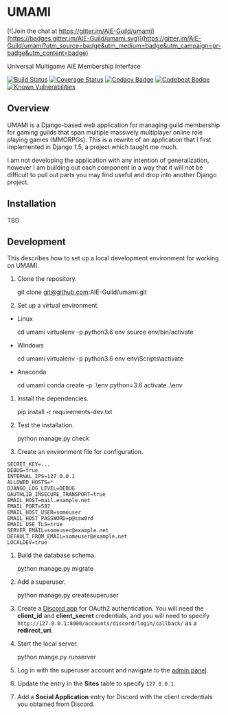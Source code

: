 # UMAMI

[![Join the chat at https://gitter.im/AIE-Guild/umami](https://badges.gitter.im/AIE-Guild/umami.svg)](https://gitter.im/AIE-Guild/umami?utm_source=badge&utm_medium=badge&utm_campaign=pr-badge&utm_content=badge)

Universal Multigame AIE Membership Interface

[![Build Status](https://travis-ci.org/AIE-Guild/umami.svg?branch=develop)](https://travis-ci.org/AIE-Guild/umami)
[![Coverage Status](https://coveralls.io/repos/github/AIE-Guild/umami/badge.svg?branch=develop)](https://coveralls.io/github/AIE-Guild/umami?branch=develop)
[![Codacy Badge](https://api.codacy.com/project/badge/Grade/223ee6c21dab4d828912fd733a68541d)](https://www.codacy.com/app/mrogaski/umami?utm_source=github.com&amp;utm_medium=referral&amp;utm_content=AIE-Guild/umami&amp;utm_campaign=Badge_Grade)
[![Codebeat Badge](https://codebeat.co/badges/8ec3519e-9b4d-4717-aabb-7d448fd8628c)](https://codebeat.co/projects/github-com-aie-guild-umami-develop)
[![Known Vulnerabilities](https://snyk.io/test/github/aie-guild/umami/badge.svg?targetFile=requirements.txt)](https://snyk.io/test/github/aie-guild/umami?targetFile=requirements.txt)

## Overview

UMAMI is a Django-based web application for managing guild membership for gaming guilds that span multiple
massively multiplayer online role playing games (MMORPGs).  This is a rewrite of an application that I first implemented
in Django 1.5, a project which taught me much.

I am not developing the application with any intention of generalization, however I am building out each component
in a way that it will not be difficult to pull out parts you may find useful and drop into another Django project.


## Installation


TBD


## Development

This describes how to set up a local development environment for working on UMAMI.

1.  Clone the repository.

    git clone git@github.com:AIE-Guild/umami.git


1.  Set up a virtual environment.

  * Linux

    cd umami
    virtualenv -p python3.6 env
    source env/bin/activate

  * Windows

    cd umami
    virtualenv -p python3.6 env
    env\Scripts\activate

  * Anaconda

    cd umami
    conda create -p .\env python=3.6
    activate .\env

1.  Install the dependencies.

    pip install -r requirements-dev.txt


1.  Test the installation.

    python manage.py check


1.  Create an environment file for configuration.

```
SECRET_KEY=...
DEBUG=true
INTERNAL_IPS=127.0.0.1
ALLOWED_HOSTS=*
DJANGO_LOG_LEVEL=DEBUG
OAUTHLIB_INSECURE_TRANSPORT=true
EMAIL_HOST=mail.example.net
EMAIL_PORT=587
EMAIL_HOST_USER=someuser
EMAIL_HOST_PASSWORD=p@ssw0rd
EMAIL_USE_TLS=true
SERVER_EMAIL=someuser@example.net
DEFAULT_FROM_EMAIL=someuser@example.net
LOCALDEV=true
```


1.  Build the database schema.

    python manage.py migrate


1.  Add a superuser.

    python manage.py createsuperuser


1.  Create a [Discord app](https://discordapp.com/developers/applications/me) for OAuth2 authentication.  You will need
    the **client_id** and **client_secret** credentials, and you will need to specify
    `http://127.0.0.1:8000/accounts/discord/login/callback/` as a **redirect_uri**.

1.  Start the local server.

    python mange.py runserver


1.  Log in with the superuser account and navigate to the [admin panel](http://127.0.0.1:8000/admin/).


1.  Update the entry in the **Sites** table to specify `127.0.0.1`.


1.  Add a **Social Application** entry for Discord with the client credentials you obtained from Discord.





